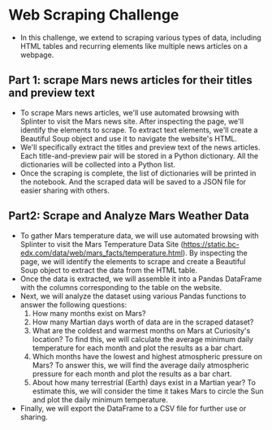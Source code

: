 # Web Scraping Challenge
- In this challenge, we extend to scraping various types of data, including HTML tables and recurring elements like multiple news articles on a webpage.
## Part 1: scrape Mars news articles for their titles and preview text
- To scrape Mars news articles, we'll use automated browsing with Splinter to visit the Mars news site. After inspecting the page, we'll identify the elements to scrape. To extract text elements, we'll create a Beautiful Soup object and use it to navigate the website's HTML.
- We'll specifically extract the titles and preview text of the news articles. Each title-and-preview pair will be stored in a Python dictionary. All the dictionaries will be collected into a Python list.
- Once the scraping is complete, the list of dictionaries will be printed in the notebook. And the scraped data will be saved to a JSON file for easier sharing with others.
## Part2: Scrape and Analyze Mars Weather Data
- To gather Mars temperature data, we will use automated browsing with Splinter to visit the Mars Temperature Data Site (https://static.bc-edx.com/data/web/mars_facts/temperature.html). By inspecting the page, we will identify the elements to scrape and create a Beautiful Soup object to extract the data from the HTML table.
- Once the data is extracted, we will assemble it into a Pandas DataFrame with the columns corresponding to the table on the website.
- Next, we will analyze the dataset using various Pandas functions to answer the following questions:
    1. How many months exist on Mars?
    2. How many Martian days worth of data are in the scraped dataset?
    3. What are the coldest and warmest months on Mars at Curiosity's location? To find this, we will calculate the average minimum daily temperature for each month and plot the results as a bar chart.
    4. Which months have the lowest and highest atmospheric pressure on Mars? To answer this, we will find the average daily atmospheric pressure for each month and plot the results as a bar chart.
    5. About how many terrestrial (Earth) days exist in a Martian year? To estimate this, we will consider the time it takes Mars to circle the Sun and plot the daily minimum temperature.
- Finally, we will export the DataFrame to a CSV file for further use or sharing.
